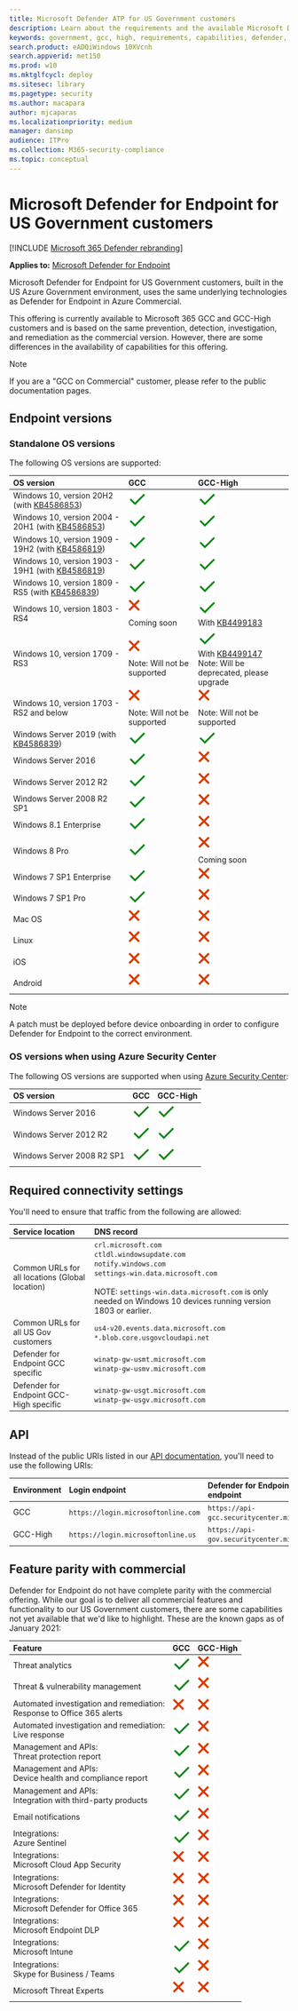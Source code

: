 ```yaml
---
title: Microsoft Defender ATP for US Government customers 
description: Learn about the requirements and the available Microsoft Defender for Endpoint capabilities for US Government customers
keywords: government, gcc, high, requirements, capabilities, defender, defender atp, mdatp, endpoint, dod
search.product: eADQiWindows 10XVcnh
search.appverid: met150
ms.prod: w10
ms.mktglfcycl: deploy
ms.sitesec: library
ms.pagetype: security
ms.author: macapara
author: mjcaparas
ms.localizationpriority: medium
manager: dansimp
audience: ITPro
ms.collection: M365-security-compliance 
ms.topic: conceptual
---
```


# Microsoft Defender for Endpoint for US Government customers

[!INCLUDE [Microsoft 365 Defender rebranding](../../includes/microsoft-defender.md)]


**Applies to:** [Microsoft Defender for Endpoint](https://go.microsoft.com/fwlink/p/?linkid=2146631)

Microsoft Defender for Endpoint for US Government customers, built in the US Azure Government environment, uses the same underlying technologies as Defender for Endpoint in Azure Commercial.

This offering is currently available to Microsoft 365 GCC and GCC-High customers and is based on the same prevention, detection, investigation, and remediation as the commercial version. However, there are some differences in the availability of capabilities for this offering.

> [!NOTE]
> If you are a "GCC on Commercial" customer, please refer to the public documentation pages.


## Endpoint versions

### Standalone OS versions
The following OS versions are supported:

OS version | GCC | GCC-High
:---|:---|:---
Windows 10, version 20H2 (with [KB4586853](https://support.microsoft.com/help/4490481)) | ![Yes](../images/svg/check-yes.svg) | ![Yes](../images/svg/check-yes.svg)
Windows 10, version 2004 - 20H1 (with [KB4586853](https://support.microsoft.com/help/4490481)) | ![Yes](../images/svg/check-yes.svg) | ![Yes](../images/svg/check-yes.svg)
Windows 10, version 1909 - 19H2 (with [KB4586819](https://support.microsoft.com/help/4586819)) | ![Yes](../images/svg/check-yes.svg) | ![Yes](../images/svg/check-yes.svg)
Windows 10, version 1903 - 19H1 (with [KB4586819](https://support.microsoft.com/help/4586819)) | ![Yes](../images/svg/check-yes.svg) | ![Yes](../images/svg/check-yes.svg)
Windows 10, version 1809 - RS5 (with [KB4586839](https://support.microsoft.com/help/4586839)) | ![Yes](../images/svg/check-yes.svg) | ![Yes](../images/svg/check-yes.svg)
Windows 10, version 1803 - RS4 | ![No](../images/svg/check-no.svg)<br>Coming soon | ![Yes](../images/svg/check-yes.svg)<br>With [KB4499183](https://support.microsoft.com/help/4499183)
Windows 10, version 1709 - RS3 | ![No](../images/svg/check-no.svg)<br>Note: Will not be supported | ![Yes](../images/svg/check-yes.svg)<br>With [KB4499147](https://support.microsoft.com/help/4499147)<br>Note: Will be deprecated, please upgrade
Windows 10, version 1703 - RS2 and below | ![No](../images/svg/check-no.svg)<br>Note: Will not be supported | ![No](../images/svg/check-no.svg)<br>Note: Will not be supported
Windows Server 2019 (with [KB4586839](https://support.microsoft.com/help/4586839)) | ![Yes](../images/svg/check-yes.svg) | ![Yes](../images/svg/check-yes.svg)
Windows Server 2016 | ![Yes](../images/svg/check-yes.svg) | ![No](../images/svg/check-no.svg)
Windows Server 2012 R2 | ![Yes](../images/svg/check-yes.svg) | ![No](../images/svg/check-no.svg)
Windows Server 2008 R2 SP1 | ![Yes](../images/svg/check-yes.svg) | ![No](../images/svg/check-no.svg)
Windows 8.1 Enterprise | ![Yes](../images/svg/check-yes.svg) | ![No](../images/svg/check-no.svg)
Windows 8 Pro | ![Yes](../images/svg/check-yes.svg) | ![No](../images/svg/check-no.svg)<br>Coming soon
Windows 7 SP1 Enterprise | ![Yes](../images/svg/check-yes.svg) | ![No](../images/svg/check-no.svg)
Windows 7 SP1 Pro | ![Yes](../images/svg/check-yes.svg) | ![No](../images/svg/check-no.svg)
Mac OS | ![No](../images/svg/check-no.svg) | ![No](../images/svg/check-no.svg)
Linux | ![No](../images/svg/check-no.svg) | ![No](../images/svg/check-no.svg)
iOS | ![No](../images/svg/check-no.svg) | ![No](../images/svg/check-no.svg)
Android | ![No](../images/svg/check-no.svg) | ![No](../images/svg/check-no.svg)

> [!NOTE]
> A patch must be deployed before device onboarding in order to configure Defender for Endpoint to the correct environment.

### OS versions when using Azure Security Center
The following OS versions are supported when using [Azure Security Center](https://docs.microsoft.com/azure/security-center/security-center-wdatp):

OS version | GCC | GCC-High
:---|:---|:---
Windows Server 2016 | ![Yes](../images/svg/check-yes.svg) | ![Yes](../images/svg/check-yes.svg)
Windows Server 2012 R2 | ![Yes](../images/svg/check-yes.svg) | ![Yes](../images/svg/check-yes.svg)
Windows Server 2008 R2 SP1 | ![Yes](../images/svg/check-yes.svg) | ![Yes](../images/svg/check-yes.svg)


## Required connectivity settings
You'll need to ensure that traffic from the following are allowed:

Service location | DNS record
:---|:---
Common URLs for all locations (Global location) | ```crl.microsoft.com```<br>```ctldl.windowsupdate.com```<br>```notify.windows.com```<br>```settings-win.data.microsoft.com``` <br><br> NOTE: ```settings-win.data.microsoft.com``` is only needed on Windows 10 devices running version 1803 or earlier.
Common URLs for all US Gov customers | ```us4-v20.events.data.microsoft.com``` <br>```*.blob.core.usgovcloudapi.net``` 
Defender for Endpoint GCC specific | ```winatp-gw-usmt.microsoft.com```<br>```winatp-gw-usmv.microsoft.com```
Defender for Endpoint GCC-High specific | ```winatp-gw-usgt.microsoft.com```<br>```winatp-gw-usgv.microsoft.com```


## API
Instead of the public URIs listed in our [API documentation](https://docs.microsoft.com/windows/security/threat-protection/microsoft-defender-atp/apis-intro), you'll need to use the following URIs:

Environment | Login endpoint | Defender for Endpoint API endpoint
:---|:---|:---
GCC | ```https://login.microsoftonline.com``` | ```https://api-gcc.securitycenter.microsoft.us```
GCC-High | ```https://login.microsoftonline.us``` | ```https://api-gov.securitycenter.microsoft.us```


## Feature parity with commercial
Defender for Endpoint do not have complete parity with the commercial offering. While our goal is to deliver all commercial features and functionality to our US Government customers, there are some capabilities not yet available that we'd like to highlight.
These are the known gaps as of January 2021:

Feature | GCC | GCC-High
:---|:---|:---
Threat analytics | ![Yes](../images/svg/check-yes.svg) | ![No](../images/svg/check-no.svg)
Threat & vulnerability management | ![Yes](../images/svg/check-yes.svg) | ![No](../images/svg/check-no.svg)
Automated investigation and remediation:<br>Response to Office 365 alerts | ![No](../images/svg/check-no.svg) | ![No](../images/svg/check-no.svg)
Automated investigation and remediation:<br>Live response | ![Yes](../images/svg/check-yes.svg) | ![No](../images/svg/check-no.svg)
Management and APIs:<br>Threat protection report | ![Yes](../images/svg/check-yes.svg) | ![No](../images/svg/check-no.svg)
Management and APIs:<br>Device health and compliance report | ![Yes](../images/svg/check-yes.svg) | ![No](../images/svg/check-no.svg)
Management and APIs:<br>Integration with third-party products | ![Yes](../images/svg/check-yes.svg) | ![No](../images/svg/check-no.svg)
Email notifications | ![Yes](../images/svg/check-yes.svg) | ![No](../images/svg/check-no.svg)
Integrations:<br>Azure Sentinel | ![Yes](../images/svg/check-yes.svg) | ![No](../images/svg/check-no.svg)
Integrations:<br>Microsoft Cloud App Security | ![No](../images/svg/check-no.svg) | ![No](../images/svg/check-no.svg)
Integrations:<br>Microsoft Defender for Identity | ![No](../images/svg/check-no.svg) | ![No](../images/svg/check-no.svg)
Integrations:<br>Microsoft Defender for Office 365 | ![No](../images/svg/check-no.svg) | ![No](../images/svg/check-no.svg)
Integrations:<br>Microsoft Endpoint DLP | ![No](../images/svg/check-no.svg) | ![No](../images/svg/check-no.svg)
Integrations:<br>Microsoft Intune | ![Yes](../images/svg/check-yes.svg) | ![No](../images/svg/check-no.svg)
Integrations:<br>Skype for Business / Teams | ![Yes](../images/svg/check-yes.svg) | ![No](../images/svg/check-no.svg)
Microsoft Threat Experts | ![No](../images/svg/check-no.svg) | ![No](../images/svg/check-no.svg)

